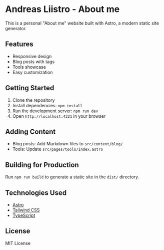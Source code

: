 # Andreas Liistro - About me

This is a personal "About me" website built with Astro, a modern static site generator.

## Features

- Responsive design
- Blog posts with tags
- Tools showcase
- Easy customization

## Getting Started

1. Clone the repository
2. Install dependencies: `npm install`
3. Run the development server: `npm run dev`
4. Open `http://localhost:4321` in your browser


## Adding Content

- Blog posts: Add Markdown files to `src/content/blog/`
- Tools: Update `src/pages/tools/index.astro`

## Building for Production

Run `npm run build` to generate a static site in the `dist/` directory.

## Technologies Used

- [Astro](https://astro.build/)
- [Tailwind CSS](https://tailwindcss.com/)
- [TypeScript](https://www.typescriptlang.org/)

## License

MIT License
